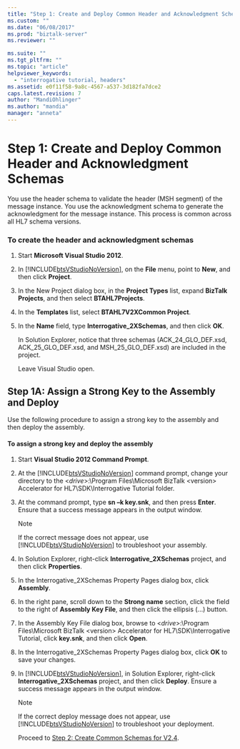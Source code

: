 ```yaml
---
title: "Step 1: Create and Deploy Common Header and Acknowledgment Schemas | Microsoft Docs"
ms.custom: ""
ms.date: "06/08/2017"
ms.prod: "biztalk-server"
ms.reviewer: ""

ms.suite: ""
ms.tgt_pltfrm: ""
ms.topic: "article"
helpviewer_keywords: 
  - "interrogative tutorial, headers"
ms.assetid: e0f11f58-9a8c-4567-a537-3d182fa7dce2
caps.latest.revision: 7
author: "MandiOhlinger"
ms.author: "mandia"
manager: "anneta"
---
```

# Step 1: Create and Deploy Common Header and Acknowledgment Schemas
You use the header schema to validate the header (MSH segment) of the message instance. You use the acknowledgment schema to generate the acknowledgment for the message instance. This process is common across all HL7 schema versions.  
  
### To create the header and acknowledgment schemas  
  
1. Start **Microsoft Visual Studio 2012**.  
  
2. In [!INCLUDE[btsVStudioNoVersion](../../includes/btsvstudionoversion-md.md)], on the **File** menu, point to **New**, and then click **Project**.  
  
3. In the New Project dialog box, in the **Project Types** list, expand **BizTalk Projects**, and then select **BTAHL7Projects**.  
  
4. In the **Templates** list, select **BTAHL7V2XCommon Project**.  
  
5. In the **Name** field, type **Interrogative_2XSchemas**, and then click **OK**.  
  
    In Solution Explorer, notice that three schemas (ACK_24_GLO_DEF.xsd, ACK_25_GLO_DEF.xsd, and MSH_25_GLO_DEF.xsd) are included in the project.  
  
    Leave Visual Studio open.  
  
## Step 1A: Assign a Strong Key to the Assembly and Deploy  
 Use the following procedure to assign a strong key to the assembly and then deploy the assembly.  
  
#### To assign a strong key and deploy the assembly  
  
1. Start **Visual Studio 2012 Command Prompt**.  
  
2. At the [!INCLUDE[btsVStudioNoVersion](../../includes/btsvstudionoversion-md.md)] command prompt, change your directory to the \<*drive*\>:\Program Files\Microsoft BizTalk \<version\> Accelerator for HL7\SDK\Interrogative Tutorial folder.  
  
3. At the command prompt, type **sn –k key.snk**, and then press **Enter**. Ensure that a success message appears in the output window.  
  
   > [!NOTE]
   >  If the correct message does not appear, use [!INCLUDE[btsVStudioNoVersion](../../includes/btsvstudionoversion-md.md)] to troubleshoot your assembly.  
  
4. In Solution Explorer, right-click **Interrogative_2XSchemas** project, and then click **Properties**.  
  
5. In the Interrogative_2XSchemas Property Pages dialog box, click **Assembly**.  
  
6. In the right pane, scroll down to the **Strong name** section, click the field to the right of **Assembly Key File**, and then click the ellipsis (…) button.  
  
7. In the Assembly Key File dialog box, browse to \<*drive*\>:\Program Files\Microsoft BizTalk \<version\> Accelerator for HL7\SDK\Interrogative Tutorial, click **key.snk**, and then click **Open**.  
  
8. In the Interrogative_2XSchemas Property Pages dialog box, click **OK** to save your changes.  
  
9. In [!INCLUDE[btsVStudioNoVersion](../../includes/btsvstudionoversion-md.md)], in Solution Explorer, right-click **Interrogative_2XSchemas** project, and then click **Deploy**. Ensure a success message appears in the output window.  
  
   > [!NOTE]
   >  If the correct deploy message does not appear, use [!INCLUDE[btsVStudioNoVersion](../../includes/btsvstudionoversion-md.md)] to troubleshoot your deployment.  
  
   Proceed to [Step 2: Create Common Schemas for V2.4](../../adapters-and-accelerators/accelerator-hl7/step-2-create-common-schemas-for-v2-4.md).